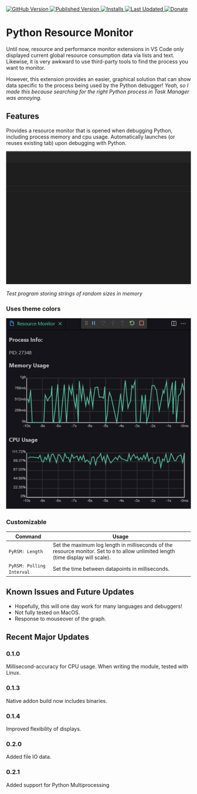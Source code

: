 [
![GitHub Version](https://img.shields.io/github/package-json/v/2kai2kai2/VSCode-Python-Resource-Monitor?color=blue&logo=Github)
](https://github.com/2kai2kai2/VSCode-Python-Resource-Monitor)
[
![Published Version](https://img.shields.io/visual-studio-marketplace/v/kaih2o.python-resource-monitor?color=blue&logo=Visual%20Studio%20Code&logoColor=%230078d7)
![Installs](https://img.shields.io/visual-studio-marketplace/i/kaih2o.python-resource-monitor?logo=Visual%20Studio%20Code&logoColor=%230078d7)
![Last Updated](https://img.shields.io/visual-studio-marketplace/last-updated/kaih2o.python-resource-monitor?logo=Visual%20Studio%20Code&logoColor=%230078d7)
](https://marketplace.visualstudio.com/items?itemName=kaih2o.python-resource-monitor)
[
![Donate](https://img.shields.io/badge/Patreon-donate-orange?logo=Patreon)
](https://www.patreon.com/bePatron?u=9073173)

# Python Resource Monitor

Until now, resource and performance monitor extensions in VS Code only displayed current global resource consumption data via lists and text. Likewise, it is very awkward to use third-party tools to find the process you want to monitor.

However, this extension provides an easier, graphical solution that can show data specific to the process being used by the Python debugger! _Yeah, so I made this because searching for the right Python process in Task Manager was annoying._

## Features

Provides a resource monitor that is opened when debugging Python, including process memory and cpu usage. Automatically launches (or reuses existing tab) upon debugging with Python.

![usage](images/usage.gif)

_Test program storing strings of random sizes in memory_

### Uses theme colors

![usage2](images/dark_sc.png)

### Customizable

| Command                   | Usage                                                                                                                               |
| ------------------------- | ----------------------------------------------------------------------------------------------------------------------------------- |
| `PyRSM: Length`           | Set the maximum log length in milliseconds of the resource monitor. Set to `0` to allow unlimited length (time display will scale). |
| `PyRSM: Polling Interval` | Set the time between datapoints in milliseconds.                                                                                    |

## Known Issues and Future Updates

- Hopefully, this will one day work for many languages and debuggers!
- Not fully tested on MacOS.
- Response to mouseover of the graph.

## Recent Major Updates

### 0.1.0

Millisecond-accuracy for CPU usage. When writing the module, tested with Linux.

### 0.1.3

Native addon build now includes binaries.

### 0.1.4

Improved flexibility of displays.

### 0.2.0

Added file IO data.

### 0.2.1

Added support for Python Multiprocessing